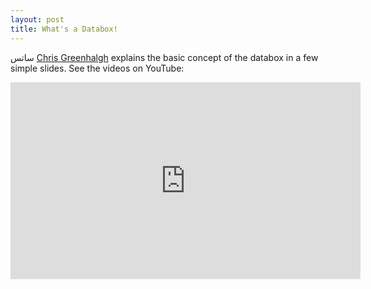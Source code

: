 ```yaml
---
layout: post
title: What's a Databox!
---
```

ساتس
[Chris Greenhalgh](http://www.cs.nott.ac.uk/~pszcmg/) explains the basic concept of the databox in a few simple slides. See the videos on YouTube:
<iframe width="560" height="315" src="https://www.youtube.com/embed/NBxMk4LMGbk" frameborder="0" allowfullscreen></iframe>
